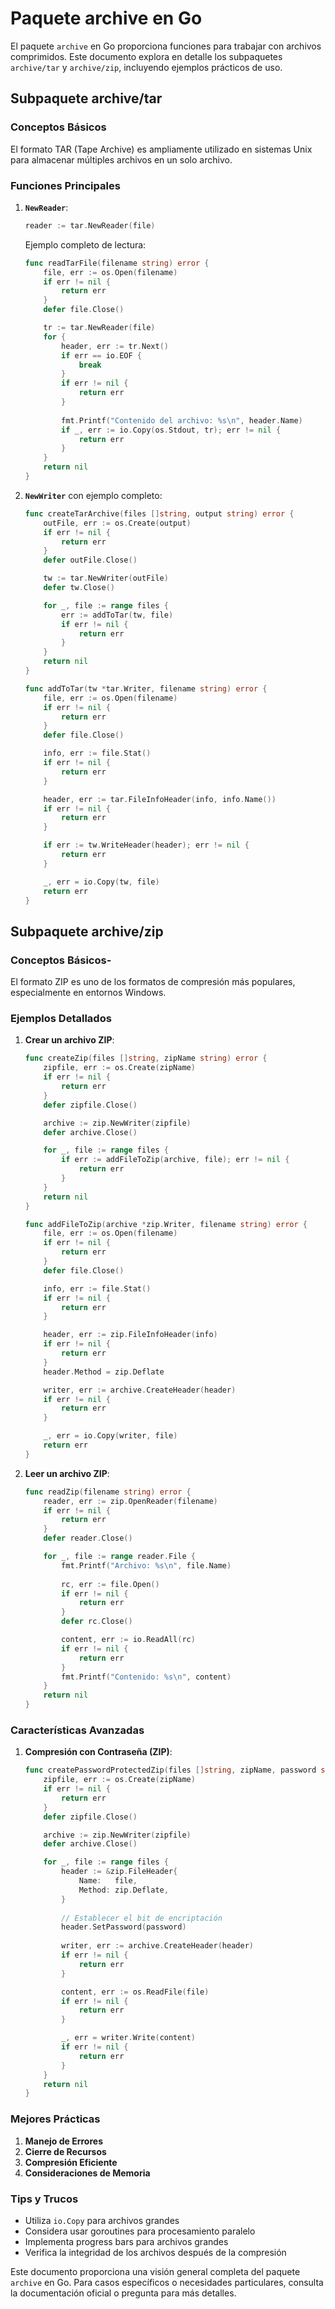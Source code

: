 # Paquete archive en Go

El paquete `archive` en Go proporciona funciones para trabajar con archivos comprimidos. Este documento explora en detalle los subpaquetes `archive/tar` y `archive/zip`, incluyendo ejemplos prácticos de uso.

## Subpaquete archive/tar

### Conceptos Básicos

El formato TAR (Tape Archive) es ampliamente utilizado en sistemas Unix para almacenar múltiples archivos en un solo archivo.

### Funciones Principales

1. **`NewReader`**:

   ```go
   reader := tar.NewReader(file)
   ```

   Ejemplo completo de lectura:

   ```go
   func readTarFile(filename string) error {
       file, err := os.Open(filename)
       if err != nil {
           return err
       }
       defer file.Close()

       tr := tar.NewReader(file)
       for {
           header, err := tr.Next()
           if err == io.EOF {
               break
           }
           if err != nil {
               return err
           }
           
           fmt.Printf("Contenido del archivo: %s\n", header.Name)
           if _, err := io.Copy(os.Stdout, tr); err != nil {
               return err
           }
       }
       return nil
   }
   ```

2. **`NewWriter`** con ejemplo completo:

   ```go
   func createTarArchive(files []string, output string) error {
       outFile, err := os.Create(output)
       if err != nil {
           return err
       }
       defer outFile.Close()

       tw := tar.NewWriter(outFile)
       defer tw.Close()

       for _, file := range files {
           err := addToTar(tw, file)
           if err != nil {
               return err
           }
       }
       return nil
   }

   func addToTar(tw *tar.Writer, filename string) error {
       file, err := os.Open(filename)
       if err != nil {
           return err
       }
       defer file.Close()

       info, err := file.Stat()
       if err != nil {
           return err
       }

       header, err := tar.FileInfoHeader(info, info.Name())
       if err != nil {
           return err
       }

       if err := tw.WriteHeader(header); err != nil {
           return err
       }

       _, err = io.Copy(tw, file)
       return err
   }
   ```

## Subpaquete archive/zip

### Conceptos Básicos-

El formato ZIP es uno de los formatos de compresión más populares, especialmente en entornos Windows.

### Ejemplos Detallados

1. **Crear un archivo ZIP**:

   ```go
   func createZip(files []string, zipName string) error {
       zipfile, err := os.Create(zipName)
       if err != nil {
           return err
       }
       defer zipfile.Close()

       archive := zip.NewWriter(zipfile)
       defer archive.Close()

       for _, file := range files {
           if err := addFileToZip(archive, file); err != nil {
               return err
           }
       }
       return nil
   }

   func addFileToZip(archive *zip.Writer, filename string) error {
       file, err := os.Open(filename)
       if err != nil {
           return err
       }
       defer file.Close()

       info, err := file.Stat()
       if err != nil {
           return err
       }

       header, err := zip.FileInfoHeader(info)
       if err != nil {
           return err
       }
       header.Method = zip.Deflate

       writer, err := archive.CreateHeader(header)
       if err != nil {
           return err
       }

       _, err = io.Copy(writer, file)
       return err
   }
   ```

2. **Leer un archivo ZIP**:

   ```go
   func readZip(filename string) error {
       reader, err := zip.OpenReader(filename)
       if err != nil {
           return err
       }
       defer reader.Close()

       for _, file := range reader.File {
           fmt.Printf("Archivo: %s\n", file.Name)
           
           rc, err := file.Open()
           if err != nil {
               return err
           }
           defer rc.Close()

           content, err := io.ReadAll(rc)
           if err != nil {
               return err
           }
           fmt.Printf("Contenido: %s\n", content)
       }
       return nil
   }
   ```

### Características Avanzadas

1. **Compresión con Contraseña (ZIP)**:

   ```go
   func createPasswordProtectedZip(files []string, zipName, password string) error {
       zipfile, err := os.Create(zipName)
       if err != nil {
           return err
       }
       defer zipfile.Close()

       archive := zip.NewWriter(zipfile)
       defer archive.Close()

       for _, file := range files {
           header := &zip.FileHeader{
               Name:   file,
               Method: zip.Deflate,
           }
           
           // Establecer el bit de encriptación
           header.SetPassword(password)
           
           writer, err := archive.CreateHeader(header)
           if err != nil {
               return err
           }

           content, err := os.ReadFile(file)
           if err != nil {
               return err
           }

           _, err = writer.Write(content)
           if err != nil {
               return err
           }
       }
       return nil
   }
   ```

### Mejores Prácticas

1. **Manejo de Errores**
2. **Cierre de Recursos**
3. **Compresión Eficiente**
4. **Consideraciones de Memoria**

### Tips y Trucos

- Utiliza `io.Copy` para archivos grandes
- Considera usar goroutines para procesamiento paralelo
- Implementa progress bars para archivos grandes
- Verifica la integridad de los archivos después de la compresión

Este documento proporciona una visión general completa del paquete `archive` en Go. Para casos específicos o necesidades particulares, consulta la documentación oficial o pregunta para más detalles.
